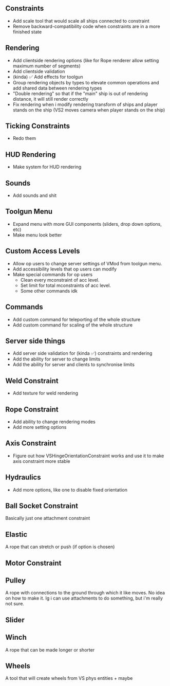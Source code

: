 ## Constraints
* Add scale tool that would scale all ships connected to constraint
* Remove backward-compatibility code when constraints are in a more finished state

## Rendering
* Add clientside rendering options (like for Rope renderer allow setting maximum number of segments)
* Add clientside validation 
* (kinda) ✅ Add effects for toolgun
* Group rendering objects by types to elevate common operations and add shared data between rendering types
* "Double rendering" so that if the "main" ship is out of rendering distance, it will still render correctly
* Fix rendering when i modify rendering transform of ships and player stands on the ship (VS2 moves camera when player stands on the ship) 

## Ticking Constraints
* Redo them

## HUD Rendering
* Make system for HUD rendering

## Sounds
* Add sounds and shit

## Toolgun Menu
* Expand menu with more GUI components (sliders, drop down options, etc)
* Make menu look better

## Custom Access Levels
* Allow op users to change server settings of VMod from toolgun menu.
* Add accessibility levels that op users can modify
* Make special commands for op users
    * Clean every mconstraint of acc level.
    * Set limit for total mconstraints of acc level.
    * Some other commands idk

## Commands
* Add custom command for teleporting of the whole structure
* Add custom command for scaling of the whole structure

## Server side things
* Add server side validation for (kinda ✅) constraints and rendering
* Add the ability for server to change limits
* Add the ability for server and clients to synchronise limits

## Weld Constraint
* Add texture for weld rendering

## Rope Constraint
* Add ability to change rendering modes
* Add more setting options

## Axis Constraint
* Figure out how VSHingeOrientationConstraint works and use it to make axis constraint more stable

## Hydraulics
* Add more options, like one to disable fixed orientation

## Ball Socket Constraint
Basically just one attachment constraint

## Elastic
A rope that can stretch or push (if option is chosen)

## Motor Constraint

## Pulley
A rope with connections to the ground through which it like moves. No idea on how to make it.
Ig i can use attachments to do something, but i'm really not sure.

## Slider

## Winch
A rope that can be made longer or shorter

## Wheels
A tool that will create wheels from VS phys entities + maybe 